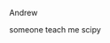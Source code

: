 Andrew 

someone teach me scipy




<!---
Tofucs/Tofucs is a ✨ special ✨ repository because its `README.md` (this file) appears on your GitHub profile.
You can click the Preview link to take a look at your changes.
--->
